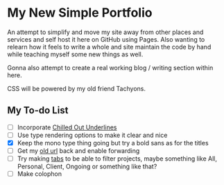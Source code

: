 # My New Simple Portfolio

An attempt to simplify and move my site away from other places and services and self host it here on GitHub using Pages. Also wanting to relearn how it feels to write a whole and site maintain the code by hand while teaching myself some new things as well.

Gonna also attempt to create a real working blog / writing section within here.

CSS will be powered by my old friend Tachyons.

## My To-do List
- [ ] Incorporate [Chilled Out Underlines](https://piccalil.li/links/chilled-out-text-underlines/)
- [ ] Use type rendering options to make it clear and nice
- [x] Keep the mono type thing going but try a bold sans as for the titles
- [ ] Get my [old url](www.paulrnovak.com) back and enable forwarding
- [ ] Try making [tabs](https://www.w3schools.com/howto/howto_js_tabs.asp) to be able to filter projects, maybe something like All, Personal, Client, Ongoing or something like that?
- [ ] Make colophon